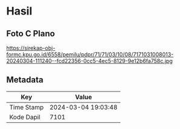 # Hasil

## Foto C Plano

https://sirekap-obj-formc.kpu.go.id/6558/pemilu/pdpr/71/71/03/10/08/7171031008013-20240304-111240--fcd22356-0cc5-4ec5-8129-9e12b6fa758c.jpg


## Metadata

| Key        | Value               |
| ---------- | ------------------- |
| Time Stamp | 2024-03-04 19:03:48 |
| Kode Dapil | 7101                |



